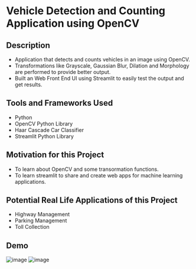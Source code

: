# Vehicle Detection and Counting Application using OpenCV

## Description

- Application that detects and counts vehicles in an image using OpenCV.
- Transformations like Grayscale, Gaussian Blur, Dilation and Morphology are performed to provide better output.
- Built an Web Front End UI using Streamlit to easily test the output and get results.

## Tools and Frameworks Used

- Python
- OpenCV Python Library
- Haar Cascade Car Classifier
- Streamlit Python Library

## Motivation for this Project

- To learn about OpenCV and some transormation functions.
- To learn streamlit to share and create web apps for machine learning applications.

## Potential Real Life Applications of this Project

- Highway Management
- Parking Management
- Toll Collection

## Demo

![image](https://github.com/Ripon-Patgiri/vehicle_detection_count/assets/67592893/423719b0-347d-4ca3-adb6-2b62da5f435b)
![image](https://github.com/Ripon-Patgiri/vehicle_detection_count/assets/67592893/bf0d2193-dadc-4fe0-95c9-338b897d96ca)

